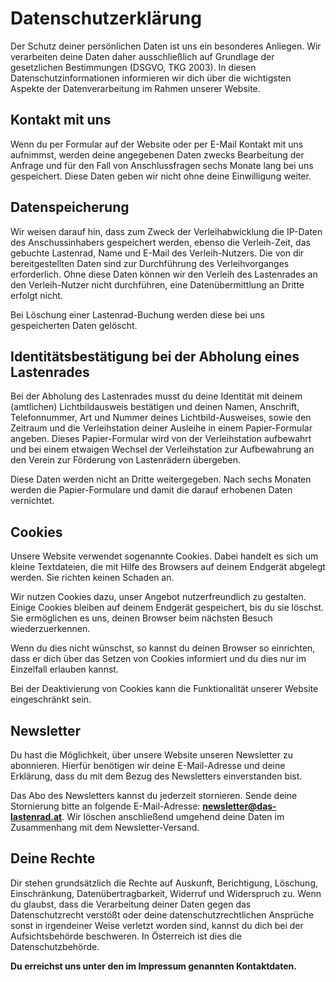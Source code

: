 # Datenschutzerklärung

Der Schutz deiner persönlichen Daten ist uns ein besonderes Anliegen. Wir verarbeiten deine Daten daher ausschließlich auf Grundlage der gesetzlichen Bestimmungen (DSGVO, TKG 2003). In diesen Datenschutzinformationen informieren wir dich über die wichtigsten Aspekte der Datenverarbeitung im Rahmen unserer Website.


## Kontakt mit uns

Wenn du per Formular auf der Website oder per E-Mail Kontakt mit uns aufnimmst, werden deine angegebenen Daten zwecks Bearbeitung der Anfrage und für den Fall von Anschlussfragen sechs Monate lang bei uns gespeichert. Diese Daten geben wir nicht ohne deine Einwilligung weiter.


## Datenspeicherung

Wir weisen darauf hin, dass zum Zweck der Verleihabwicklung die IP-Daten des Anschussinhabers gespeichert werden, ebenso die Verleih-Zeit, das gebuchte Lastenrad, Name und E-Mail des Verleih-Nutzers. Die von dir bereitgestellten Daten sind zur Durchführung des Verleihvorganges erforderlich. Ohne diese Daten können wir den Verleih des Lastenrades an den Verleih-Nutzer nicht durchführen, eine Datenübermittlung an Dritte erfolgt nicht.

Bei Löschung einer Lastenrad-Buchung werden diese bei uns gespeicherten Daten gelöscht.


## Identitätsbestätigung bei der Abholung eines Lastenrades

Bei der Abholung des Lastenrades musst du deine Identität mit deinem (amtlichen) Lichtbildausweis bestätigen und deinen Namen, Anschrift, Telefonnummer, Art und Nummer deines Lichtbild-Ausweises, sowie den Zeitraum und die Verleihstation deiner Ausleihe in einem Papier-Formular angeben. Dieses Papier-Formular wird von der Verleihstation aufbewahrt und bei einem etwaigen Wechsel der Verleihstation zur Aufbewahrung an den Verein zur Förderung von Lastenrädern übergeben. 

Diese Daten werden nicht an Dritte weitergegeben. Nach sechs Monaten werden die Papier-Formulare und damit die darauf erhobenen Daten vernichtet.


## Cookies

Unsere Website verwendet sogenannte Cookies. Dabei handelt es sich um kleine Textdateien, die mit Hilfe des Browsers auf deinem Endgerät abgelegt werden. Sie richten keinen Schaden an.

Wir nutzen Cookies dazu, unser Angebot nutzerfreundlich zu gestalten. Einige Cookies bleiben auf deinem Endgerät gespeichert, bis du sie löschst. Sie ermöglichen es uns, deinen Browser beim nächsten Besuch wiederzuerkennen.

Wenn du dies nicht wünschst, so kannst du deinen Browser so einrichten, dass er dich über das Setzen von Cookies informiert und du dies nur im Einzelfall erlauben kannst.

Bei der Deaktivierung von Cookies kann die Funktionalität unserer Website eingeschränkt sein.


## Newsletter

Du hast die Möglichkeit, über unsere Website unseren Newsletter zu abonnieren. Hierfür benötigen wir deine E-Mail-Adresse und deine Erklärung, dass du mit dem Bezug des Newsletters einverstanden bist.

Das Abo des Newsletters kannst du jederzeit stornieren. Sende deine Stornierung bitte an folgende E-Mail-Adresse: **newsletter@das-lastenrad.at**. Wir löschen anschließend umgehend deine Daten im Zusammenhang mit dem Newsletter-Versand.


## Deine Rechte

Dir stehen grundsätzlich die Rechte auf Auskunft, Berichtigung, Löschung, Einschränkung, Datenübertragbarkeit, Widerruf und Widerspruch zu. Wenn du glaubst, dass die Verarbeitung deiner Daten gegen das Datenschutzrecht verstößt oder deine datenschutzrechtlichen Ansprüche sonst in irgendeiner Weise verletzt worden sind, kannst du dich bei der Aufsichtsbehörde beschweren. In Österreich ist dies die Datenschutzbehörde.

**Du erreichst uns unter den im Impressum genannten Kontaktdaten.**
